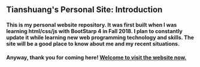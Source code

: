 ## Tianshuang's Personal Site: Introduction ##  

#### This is my personal website repository. It was first built when I was learning html/css/js with BootStarp 4 in Fall 2018. I plan to constantly update it while learning new web programming technology and skills. The site will be a good place to know about me and my recent situations. ####


#### Anyway, thank you for coming here! [Welcome to visit the website now.](https://tsfu.github.io/personal-site) ####

